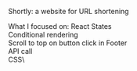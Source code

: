 Shortly: a website for URL shortening

What I focused on:
React States\
Conditional rendering\
Scroll to top on button click in Footer\
API call\
CSS\
